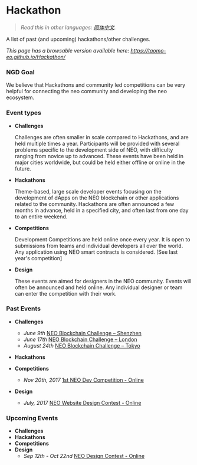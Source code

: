 # Hackathon

> *Read this in other languages: [简体中文](README.zh-cn.md).*

A list of past (and upcoming) hackathons/other challenges. 

*This page has a browsable version available here: https://taomo-eo.github.io/Hackathon/*

### NGD Goal

We believe that Hackathons and community led competitions can be very helpful for connecting the neo community and developing the neo ecosystem.

### Event types
- **Challenges**

  Challenges are often smaller in scale compared to Hackathons, and are held multiple times a year. Participants will be provided with several problems specific to the development side of NEO, with difficulty ranging from novice up to advanced. These events have been held in major cities worldwide, but could be held either offline or online in the future. 

- **Hackathons** 

  Theme-based, large scale developer events focusing on the development of dApps on the NEO blockchain or other applications related to the community. Hackathons are often announced a few months in advance, held in a specified city, and often last from one day to an entire weekend. 

- **Competitions**

  Development Competitions are held online once every year. It is open to submissions from teams and individual developers all over the world. Any application using NEO smart contracts is considered. [See last year's competition]

- **Design**

  These events are aimed for designers in the NEO community. Events will often be announced and held online. Any individual designer or team can enter the competition with their work. 

### Past Events

- **Challenges**
  - *June 9th* [NEO Blockchain Challenge – Shenzhen](events/6.09%20NEO%20Blockchain%20Challenge%20-%20Shenzhen.md)
  - *June 17th* [NEO Blockchain Challenge – London](events/6.17%20NEO%20Blockchain%20Challenge%20-%20London.md)
  - *August 24th* [NEO Blockchain Challenge – Tokyo](events/8.24%20NEO%20Blockchain%20Challenge%20-%20Tokyo.md)
- **Hackathons**
- **Competitions**

  - *Nov 20th, 2017* [1st NEO Dev Competition - Online](https://neo.org/blog/details/3074)
- **Design**
  - *July, 2017* [NEO Website Design Contest - Online](https://www.reddit.com/r/Antshares/comments/6liyj8/neo_website_redesign_competitionwe_are_looking/)


### Upcoming Events


- **Challenges**
- **Hackathons**
- **Competitions**
- **Design**
  - *Sep 12th - Oct 22nd* [NEO Design Contest - Online](https://github.com/neo-ngd/Hackathon/blob/master/events/9.10%20NEO%20Design%20Contest.md)

